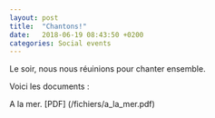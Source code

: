 ```yaml
---
layout: post
title:  "Chantons!"
date:   2018-06-19 08:43:50 +0200
categories: Social events
---
```


Le soir, nous nous réuinions pour chanter ensemble. 

Voici les documents : 


A la mer. [PDF] (/fichiers/a_la_mer.pdf)
